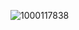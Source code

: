 ![1000117838](https://github.com/user-attachments/assets/afcc8f3e-6631-49f9-973c-5c78c8867444)
‌  ‌  ‌  ‌  ‌  ‌  ‌  ‌  ‌  
